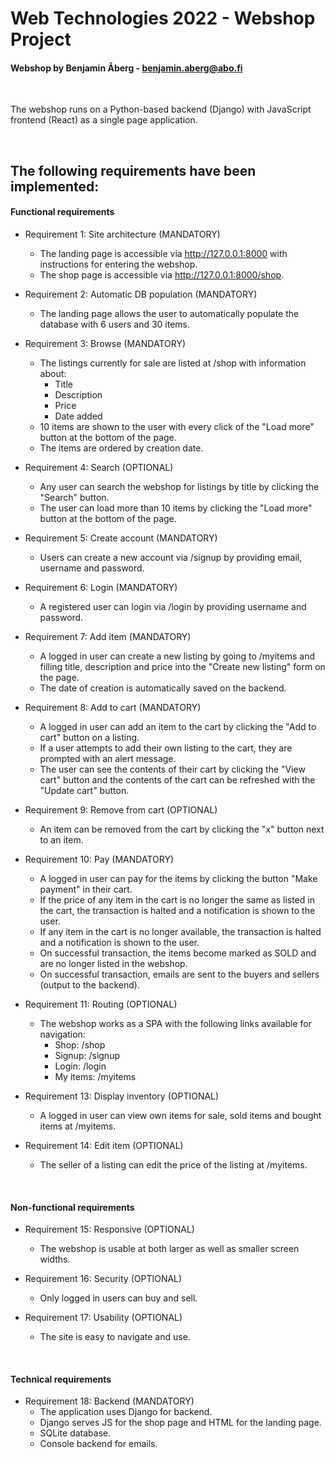 # Web Technologies 2022 - Webshop Project
#### Webshop by Benjamin Åberg - benjamin.aberg@abo.fi

<br />

The webshop runs on a Python-based backend (Django) with JavaScript frontend (React) as a single page application.

<br />

## <b>The following requirements have been implemented:</b>

#### Functional requirements

- Requirement 1: Site architecture (MANDATORY)
  - The landing page is accessible via http://127.0.0.1:8000 with instructions for entering the webshop.
  - The shop page is accessible via http://127.0.0.1:8000/shop.
  
- Requirement 2: Automatic DB population (MANDATORY)
  - The landing page allows the user to automatically populate the database with 6 users and 30 items.
  
- Requirement 3: Browse (MANDATORY)
    - The listings currently for sale are listed at /shop with information about:
      - Title
      - Description
      - Price
      - Date added
    - 10 items are shown to the user with every click of the "Load more" button at the bottom of the page.
    - The items are ordered by creation date.
    
- Requirement 4: Search (OPTIONAL)
  - Any user can search the webshop for listings by title by clicking the "Search" button.
  - The user can load more than 10 items by clicking the "Load more" button at the bottom of the page.
  
- Requirement 5: Create account (MANDATORY)
  - Users can create a new account via /signup by providing email, username and password.
  
- Requirement 6: Login (MANDATORY)
  - A registered user can login via /login by providing username and password.
  
- Requirement 7: Add item (MANDATORY)
  - A logged in user can create a new listing by going to /myitems and filling title, description and price into the "Create new listing" form on the page.
  - The date of creation is automatically saved on the backend.
  
- Requirement 8: Add to cart (MANDATORY)
  - A logged in user can add an item to the cart by clicking the "Add to cart" button on a listing.
  - If a user attempts to add their own listing to the cart, they are prompted with an alert message.
  - The user can see the contents of their cart by clicking the "View cart" button and the contents of the cart can be refreshed with the "Update cart" button.
  
- Requirement 9: Remove from cart (OPTIONAL)
  - An item can be removed from the cart by clicking the "x" button next to an item.
  
- Requirement 10: Pay (MANDATORY)
  - A logged in user can pay for the items by clicking the button "Make payment" in their cart.
  - If the price of any item in the cart is no longer the same as listed in the cart, the transaction is halted and a notification is shown to the user.
  - If any item in the cart is no longer available, the transaction is halted and a notification is shown to the user.
  - On successful transaction, the items become marked as SOLD and are no longer listed in the webshop.
  - On successful transaction, emails are sent to the buyers and sellers (output to the backend).
  
- Requirement 11: Routing (OPTIONAL)
  - The webshop works as a SPA with the following links available for navigation:
    - Shop: /shop
    - Signup: /signup
    - Login: /login
    - My items: /myitems
    
- Requirement 13: Display inventory (OPTIONAL)
  - A logged in user can view own items for sale, sold items and bought items at /myitems.
  
- Requirement 14: Edit item (OPTIONAL)
  - The seller of a listing can edit the price of the listing at /myitems. 
 
<br />

#### Non-functional requirements
  
- Requirement 15: Responsive (OPTIONAL)
  - The webshop is usable at both larger as well as smaller screen widths.
  
- Requirement 16: Security (OPTIONAL)
  - Only logged in users can buy and sell.
 
- Requirement 17: Usability (OPTIONAL)
  - The site is easy to navigate and use.
  
<br />
  
#### Technical requirements
  
- Requirement 18: Backend (MANDATORY)
  - The application uses Django for backend.
  - Django serves JS for the shop page and HTML for the landing page.
  - SQLite database.
  - Console backend for emails.
  
 
  

